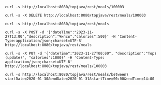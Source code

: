 [//]: # (get meal)
`curl -s http://localhost:8080/topjava/rest/meals/100003`

[//]: # (delete meal)
`curl -s -X DELETE http://localhost:8080/topjava/rest/meals/100003`

[//]: # (get all meals)
`curl -s http://localhost:8080/topjava/rest/meals`

[//]: # (create meal)
`curl -s -X POST -d '{"dateTime":"2023-11-27T13:00","description":"Чипсы","calories":500}' -H 'Content-Type:application/json;charset=UTF-8' http://localhost:8080/topjava/rest/meals`

[//]: # (update meal)
`curl -s -X PUT -d '{"dateTime":"2023-11-27T00:00", "description":"Торт (update)", "calories":1000}' -H 'Content-Type: application/json;charset=UTF-8' http://localhost:8080/topjava/rest/meals/100003`

[//]: # (getBetween meal)
`curl -s http://localhost:8080/topjava/rest/meals/between?startDate=2020-01-30&endDate=2020-01-31&startTime=00:00&endTime=14:00`
